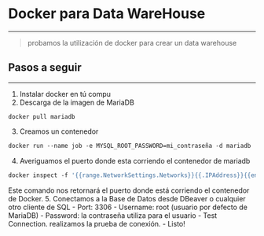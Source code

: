 # Docker para Data WareHouse
___
> probamos la utilización de docker para crear un data warehouse



## Pasos a seguir
___
1. Instalar docker en tú compu
2. Descarga de la imagen de MariaDB
```docker
docker pull mariadb
```
3. Creamos un contenedor
```dockerfile
docker run --name job -e MYSQL_ROOT_PASSWORD=mi_contraseña -d mariadb
```
4. Averiguamos el puerto donde esta corriendo el contenedor de mariadb
```dockerfile
docker inspect -f '{{range.NetworkSettings.Networks}}{{.IPAddress}}{{end}}' job
```
Este comando nos retornará el puerto donde está corriendo el contenedor de Docker.
5. Conectamos a la Base de Datos desde DBeaver o cualquier otro cliente de SQL
    - Port: 3306
    - Username: root (usuario por defecto de MariaDB)
    - Password: la contraseña utiliza para el usuario
    - Test Connection. realizamos la prueba de conexión.
    - Listo!
